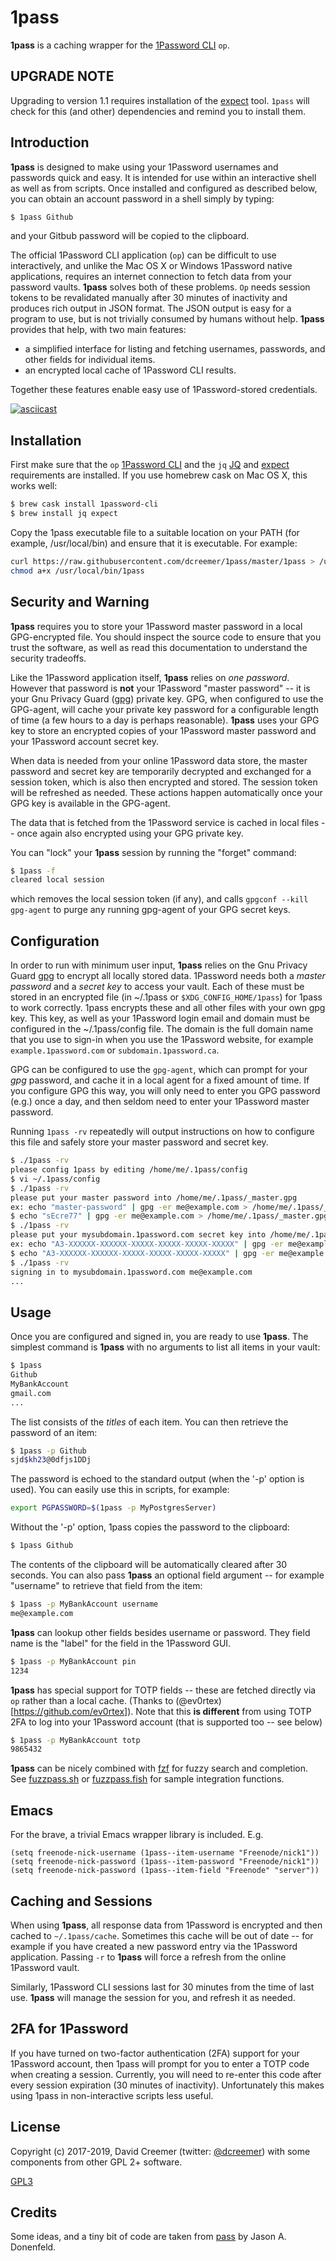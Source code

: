 # 1pass

**1pass** is a caching wrapper for the [1Password
CLI](https://support.1password.com/command-line-getting-started/) `op`.

## UPGRADE NOTE

Upgrading to version 1.1 requires installation of the
[expect](https://core.tcl.tk/expect/index) tool. `1pass` will check for this (and
other) dependencies and remind you to install them.

## Introduction

**1pass** is designed to make using your 1Password usernames and passwords quick and easy. It is
intended for use within an interactive shell as well as from scripts. Once installed and configured
as described below, you can obtain an account password in a shell simply by typing:

```sh
$ 1pass Github
```

and your Gitbub password will be copied to the clipboard.

The official 1Password CLI application (```op```) can be difficult to use interactively, and unlike
the Mac OS X or Windows 1Password native applications, requires an internet connection to fetch data
from your password vaults. **1pass** solves both of these problems. ```Op``` needs session tokens to
be revalidated manually after 30 minutes of inactivity and produces rich output in JSON format. The
JSON output is easy for a program to use, but is not trivially consumed by humans without help.
**1pass** provides that help, with two main features:

- a simplified interface for listing and fetching usernames, passwords, and other fields for
  individual items.
- an encrypted local cache of 1Password CLI results.

Together these features enable easy use of 1Password-stored credentials.

[![asciicast](https://asciinema.org/a/eiE9JmHW0um7Ee0FVj488GYo6.png)](https://asciinema.org/a/eiE9JmHW0um7Ee0FVj488GYo6)


## Installation

First make sure that the `op` [1Password
CLI](https://support.1password.com/command-line-getting-started/) and the `jq`
[JQ](https://stedolan.github.io/jq) and
[expect](https://core.tcl.tk/expect/index) requirements are installed. If you use
homebrew cask on Mac OS X, this works well:

```sh
$ brew cask install 1password-cli
$ brew install jq expect
```

Copy the 1pass executable file to a suitable location on your PATH (for example, /usr/local/bin)
and ensure that it is executable. For example:

```sh
curl https://raw.githubusercontent.com/dcreemer/1pass/master/1pass > /usr/local/bin/1pass
chmod a+x /usr/local/bin/1pass
```

## Security and Warning

**1pass** requires you to store your 1Password master password in a local GPG-encrypted file. You
should inspect the source code to ensure that you trust the software, as well as read this
documentation to understand the security tradeoffs.

Like the 1Password application itself, **1pass** relies on *one password*. However that password is
**not** your 1Password "master password" -- it is your Gnu Privacy Guard ([gpg](https://gnupg.org/))
private key. GPG, when configured to use the GPG-agent, will cache your private key password for a
configurable length of time (a few hours to a day is perhaps reasonable). **1pass** uses your GPG
key to store an encrypted copies of your 1Password master password and your 1Password account secret
key.

When data is needed from your online 1Password data store, the master password and secret key are
temporarily decrypted and exchanged for a session token, which is also then encrypted and stored.
The session token will be refreshed as needed. These actions happen automatically once your GPG key
is available in the GPG-agent.

The data that is fetched from the 1Password service is cached in local files -- once again also
encrypted using your GPG private key.

You can "lock" your **1pass** session by running the "forget" command:

```sh
$ 1pass -f
cleared local session
```

which removes the local session token (if any), and calls ```gpgconf --kill gpg-agent``` to purge
any running gpg-agent of your GPG secret keys.

## Configuration

In order to run with minimum user input, **1pass** relies on the Gnu Privacy Guard
[gpg](https://gnupg.org/) to encrypt all locally stored data. 1Password needs both a *master
password* and a *secret key* to access your vault. Each of these must be stored in an encrypted file
(in ~/.1pass or `$XDG_CONFIG_HOME/1pass`) for 1pass to work correctly. 1pass encrypts these and all other files
with your own gpg key. This key, as well as your 1Password login email and domain must be
configured in the ~/.1pass/config file. The domain is the full domain name that
you use to sign-in when you use the 1Password website, for example
`example.1password.com` or `subdomain.1password.ca`.

GPG can be configured to use the ```gpg-agent```, which can prompt for your *gpg* password, and
cache it in a local agent for a fixed amount of time. If you configure GPG this way, you will only
need to enter you GPG password (e.g.) once a day, and then seldom need to enter your 1Password
master password.

Running ```1pass -rv``` repeatedly will output instructions on how to configure this file and safely
store your master password and secret key.

```sh
$ ./1pass -rv
please config 1pass by editing /home/me/.1pass/config
$ vi ~/.1pass/config 
$ ./1pass -rv
please put your master password into /home/me/.1pass/_master.gpg
ex: echo "master-password" | gpg -er me@example.com > /home/me/.1pass/_master.gpg
$ echo "sEcre77" | gpg -er me@example.com > /home/me/.1pass/_master.gpg
$ ./1pass -rv
please put your mysubdomain.1password.com secret key into /home/me/.1pass/_secret.gpg
ex: echo "A3-XXXXXX-XXXXXX-XXXXX-XXXXX-XXXXX-XXXXX" | gpg -er me@example.com > /home/me/.1pass/_secret.gpg
$ echo "A3-XXXXXX-XXXXXX-XXXXX-XXXXX-XXXXX-XXXXX" | gpg -er me@example.com > /home/me/.1pass/_secret.gpg
$ ./1pass -rv
signing in to mysubdomain.1password.com me@example.com
...
```

## Usage

Once you are configured and signed in, you are ready to use **1pass**. The simplest command is
**1pass** with no arguments to list all items in your vault:

```sh
$ 1pass
Github
MyBankAccount
gmail.com
...
```

The list consists of the *titles* of each item. You can then retrieve the password of an item:

```sh
$ 1pass -p Github
sjd$kh23@0dfjs1DDj
```

The password is echoed to the standard output (when the '-p' option is used). You can easily use
this in scripts, for example:

```sh
export PGPASSWORD=$(1pass -p MyPostgresServer)
```

Without the '-p' option, 1pass copies the password to the clipboard:

```sh
$ 1pass Github
```

The contents of the clipboard will be automatically cleared after 30 seconds. You can also pass
**1pass** an optional field argument -- for example "username" to retrieve that field from the item:

```sh
$ 1pass -p MyBankAccount username
me@example.com
```

**1pass** can lookup other fields besides username or password. They field name is the "label" for
the field in the 1Password GUI.

```sh
$ 1pass -p MyBankAccount pin
1234
```

**1pass** has special support for TOTP fields -- these are fetched directly via `op`
rather than a local cache. (Thanks to (@ev0rtex)[https://github.com/ev0rtex]).
Note that this **is different** from using TOTP 2FA to log into your 1Password
account (that is supported too -- see below)

```sh
$ 1pass -p MyBankAccount totp
9865432
```

**1pass** can be nicely combined with [fzf](https://github.com/junegunn/fzf) for fuzzy search and
completion. See [fuzzpass.sh](fuzzpass.sh) or
[fuzzpass.fish](fuzzpass.fish) for sample integration functions.

## Emacs

For the brave, a trivial Emacs wrapper library is included. E.g.

```elisp
(setq freenode-nick-username (1pass--item-username "Freenode/nick1"))
(setq freenode-nick-password (1pass--item-password "Freenode/nick1"))
(setq freenode-nick-password (1pass--item-field "Freenode" "server"))
```

## Caching and Sessions

When using **1pass**, all response data from 1Password is encrypted and then cached to
```~/.1pass/cache```. Sometimes this cache will be out of date -- for example if you have created a
new password entry via the 1Password application. Passing ```-r``` to **1pass** will force a refresh
from the online 1Password vault.

Similarly, 1Password CLI sessions last for 30 minutes from the time of last use. **1pass** will
manage the session for you, and refresh it as needed.

## 2FA for 1Password

If you have turned on two-factor authentication (2FA) support for your 1Password
account, then 1pass will prompt for you to enter a TOTP code when creating a
session. Currently, you will need to re-enter this code after every session
expiration (30 minutes of inactivity). Unfortunately this makes using 1pass in
non-interactive scripts less useful.

## License

Copyright (c) 2017-2019, David Creemer (twitter:
[@dcreemer](https://twitter.com/dcreemer)) with some components from other GPL 2+
software.

[GPL3](https://raw.githubusercontent.com/dcreemer/1pass/master/LICENSE)

## Credits

Some ideas, and a tiny bit of code are taken from [pass](https://www.passwordstore.org) by Jason
A. Donenfeld. 
